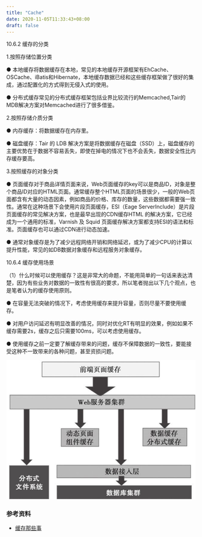 ```yaml
---
title: "Cache"
date: 2020-11-05T11:33:43+08:00
draft: false
---
```


10.6.2 缓存的分类

1.按照存储位置分类

● 本地缓存将数据缓存在本地，常见的本地缓存开源框架有EhCache、OSCache、iBatis和Hibernate，本地缓存数据已经和这些缓存框架做了很好的集成，通过配置化的方式得到无侵入式的使用。

● 分布式缓存常见的分布式缓存框架包括业界比较流行的Memcached,Tair的MDB解决方案对Memcached进行了很多借鉴。


2.按照存储介质分类

● 内存缓存：将数据缓存在内存里。

● 磁盘缓存：Tair 的 LDB 解决方案是将数据缓存在磁盘（SSD）上，磁盘缓存的主要优势在于数据不容易丢失，即使在掉电的情况下也不会丢失，数据安全性比内存缓存要高。

3.按照缓存的对象分类

● 页面缓存对于商品详情页面来说，Web页面缓存的key可以是商品ID，对象是整个商品ID对应的HTML页面。通常缓存整个HTML页面的场景很少，一般的Web页面都含有大量的动态因素，例如商品的价格、库存的数量，这些数据都需要强一致性。通常在这种场景下会使用片段页面缓存，ESI（Eage ServerInclude）是片段页面缓存的常见解决方案，也是最早出现的CDN缓存HTML 的解决方案，它已经成为一个通用的标准，Varnish 及 Squid 页面缓存解决方案都支持ESI的语法和标准。页面缓存也可以通过CDN进行动态加速。

● 通常对象缓存是为了减少远程网络开销和网络延迟，或为了减少CPU的计算以提升性能，常见的如DB数据对象缓存和远程服务对象缓存。


10.6.4 缓存使用场景

（1）什么时候可以使用缓存？这是非常大的命题，不能用简单的一句话来表达清楚，因为有些业务对数据的一致性有很高的要求，所以笔者抛出以下几个观点，也是笔者认为的缓存使用原则。

● 在容量无法突破的情况下，考虑使用缓存来提升容量，否则尽量不要使用缓存。

● 对用户访问延迟有明显改善的情况，同时对优化RT有明显的效果，例如如果不缓存需要2s，缓存之后只需要100ms，可以考虑使用缓存。

● 使用缓存之前一定要了解缓存带来的问题，缓存不保障数据的一致性，要能接受这种不一致带来的各种问题，甚至资损问题。

![cache](/images/epub_920414_4.jpg)


### 参考资料

- [缓存那些事](https://tech.meituan.com/2017/03/17/cache-about.html)